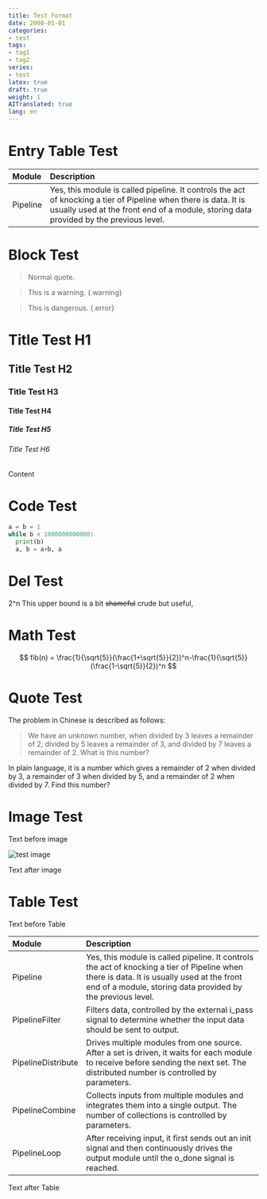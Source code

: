 ```yaml
---
title: Test Format
date: 2000-01-01
categories:
- test
tags:
- tag1
- tag2
series:
- test
latex: true
draft: true
weight: 1
AITranslated: true
lang: en
---
```

# Entry Table Test

|Module|Description|
|:-|:-|
| Pipeline | Yes, this module is called pipeline. It controls the act of knocking a tier of Pipeline when there is data. It is usually used at the front end of a module, storing data provided by the previous level. |
<!--more-->

# Block Test

> Normal quote.

> This is a warning.
{.warning}

> This is dangerous.
{.error}

# Title Test H1
## Title Test H2
### Title Test H3
#### Title Test H4
##### Title Test H5
###### Title Test H6

Content

# Code Test

```python
a = b = 1
while b < 1000000000000:
  print(b)
  a, b = a+b, a
```

# Del Test

2^n This upper bound is a bit ~~shameful~~ crude but useful,

# Math Test

$$ fib(n) = \frac{1}{\sqrt{5}}(\frac{1+\sqrt{5}}{2})^n-\frac{1}{\sqrt{5}}(\frac{1-\sqrt{5}}{2})^n $$

# Quote Test

The problem in Chinese is described as follows:

> We have an unknown number, when divided by 3 leaves a remainder of 2, divided by 5 leaves a remainder of 3, and divided by 7 leaves a remainder of 2. What is this number?

In plain language, it is a number which gives a remainder of 2 when divided by 3, a remainder of 3 when divided by 5, and a remainder of 2 when divided by 7. Find this number?

# Image Test

Text before image

![test image](/android-chrome-512x512.png)

Text after image

# Table Test

Text before Table

|Module|Description|
|:-|:-|
| Pipeline | Yes, this module is called pipeline. It controls the act of knocking a tier of Pipeline when there is data. It is usually used at the front end of a module, storing data provided by the previous level. |
| PipelineFilter | Filters data, controlled by the external i_pass signal to determine whether the input data should be sent to output. |
| PipelineDistribute | Drives multiple modules from one source. After a set is driven, it waits for each module to receive before sending the next set. The distributed number is controlled by parameters. |
| PipelineCombine | Collects inputs from multiple modules and integrates them into a single output. The number of collections is controlled by parameters. |
| PipelineLoop | After receiving input, it first sends out an init signal and then continuously drives the output module until the o_done signal is reached. |

Text after Table
